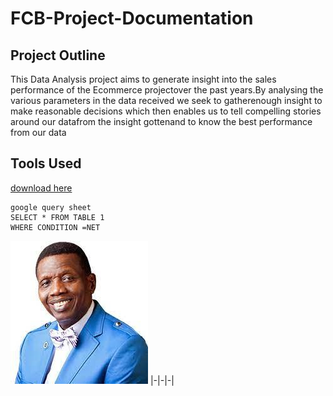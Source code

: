 # FCB-Project-Documentation
## Project Outline
This Data Analysis project aims to generate insight into the sales performance of the Ecommerce projectover the past years.By analysing the various parameters in the data received we seek to gatherenough insight to make reasonable decisions which then enables us to tell compelling stories around our datafrom the insight gottenand to know the best performance from our data
## Tools Used
[download here](www.microsoft.com)
```
google query sheet
SELECT * FROM TABLE 1
WHERE CONDITION =NET

```


![](hrugifqhju.jfif)
|-|-|-|

